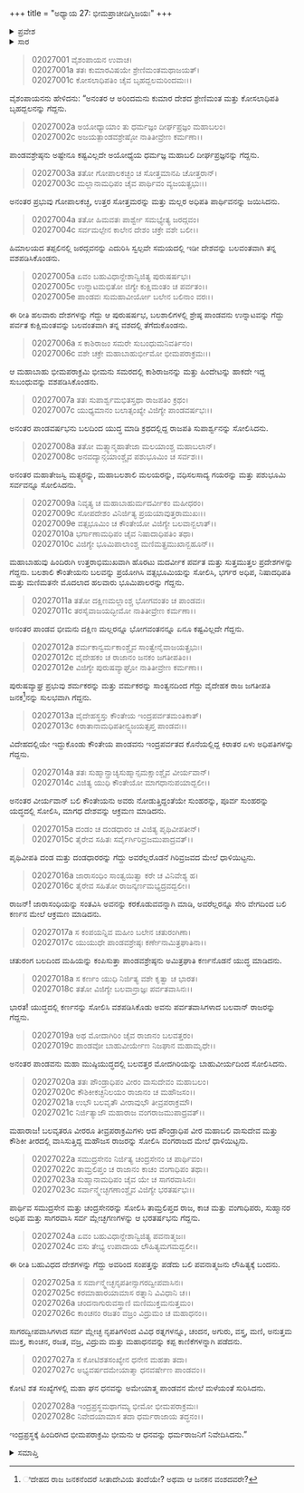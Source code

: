 +++
title = "ಅಧ್ಯಾಯ 27: ಭೀಮಪ್ರಾಚೀದಿಗ್ವಿಜಯಃ"
+++

<details><summary>ಪ್ರವೇಶ</summary>


।।   ಓಂ ಓಂ ನಮೋ ನಾರಾಯಣಾಯ।।   ಶ್ರೀ ವೇದವ್ಯಾಸಾಯ ನಮಃ ।।

ಶ್ರೀ ಕೃಷ್ಣದ್ವೈಪಾಯನ ವೇದವ್ಯಾಸ ವಿರಚಿತ  

**ಶ್ರೀ ಮಹಾಭಾರತ**

**ಸಭಾ ಪರ್ವ**

**ದಿಗ್ವಿಜಯ ಪರ್ವ**

**ಅಧ್ಯಾಯ 27**

</details>


<details><summary>ಸಾರ</summary>

ಭೀಮಸೇನನು ಪೂರ್ವದಿಕ್ಕಿನ ರಾಜರನ್ನು ಗೆದ್ದು ಮರಳಿದುದು (1-28).

</details>


> 02027001 ವೈಶಂಪಾಯನ ಉವಾಚ।  
02027001a ತತಃ ಕುಮಾರವಿಷಯೇ ಶ್ರೇಣಿಮಂತಮಥಾಜಯತ್।  
02027001c ಕೋಸಲಾಧಿಪತಿಂ ಚೈವ ಬೃಹದ್ಬಲಮರಿಂದಮಃ।।

ವೈಶಂಪಾಯನನು ಹೇಳಿದನು: “ಅನಂತರ ಆ ಅರಿಂದಮನು ಕುಮಾರ ದೇಶದ ಶ್ರೇಣಿಮಂತ ಮತ್ತು ಕೋಸಲಾಧಿಪತಿ ಬೃಹದ್ಬಲನನ್ನು ಗೆದ್ದನು.

> 02027002a ಅಯೋಧ್ಯಾಯಾಂ ತು ಧರ್ಮಜ್ಞಂ ದೀರ್ಘಪ್ರಜ್ಞಂ ಮಹಾಬಲಂ।  
02027002c ಅಜಯತ್ಪಾಂಡವಶ್ರೇಷ್ಠೋ ನಾತಿತೀವ್ರೇಣ ಕರ್ಮಣಾ।।

ಪಾಂಡವಶ್ರೇಷ್ಠನು ಅಷ್ಟೇನೂ ಕಷ್ಟವಿಲ್ಲದೇ ಅಯೋಧ್ಯೆಯ ಧರ್ಮಜ್ಞ ಮಹಾಬಲಿ ದೀರ್ಘಪ್ರಜ್ಞನನ್ನು ಗೆದ್ದನು.

> 02027003a ತತೋ ಗೋಪಾಲಕಚ್ಛಂ ಚ ಸೋತ್ತಮಾನಪಿ ಚೋತ್ತರಾನ್।  
02027003c ಮಲ್ಲಾನಾಮಧಿಪಂ ಚೈವ ಪಾರ್ಥಿವಂ ವ್ಯಜಯತ್ಪ್ರಭುಃ।।

ಅನಂತರ ಪ್ರಭುವು ಗೋಪಾಲಕಚ್ಛ, ಉತ್ತರ ಸೋತ್ತಮರನ್ನು ಮತ್ತು ಮಲ್ಲರ ಅಧಿಪತಿ ಪಾರ್ಥಿವನನ್ನು ಜಯಿಸಿದನು.

> 02027004a ತತೋ ಹಿಮವತಃ ಪಾರ್ಶ್ವೇ ಸಮಭ್ಯೇತ್ಯ ಜರದ್ಗವಂ।  
02027004c ಸರ್ವಮಲ್ಪೇನ ಕಾಲೇನ ದೇಶಂ ಚಕ್ರೇ ವಶೇ ಬಲೀ।।

ಹಿಮಾಲಯದ ತಪ್ಪಲಿನಲ್ಲಿ ಜರದ್ಗವನನ್ನು ಎದುರಿಸಿ ಸ್ವಲ್ಪವೇ ಸಮಯದಲ್ಲಿ ಇಡೀ ದೇಶವನ್ನು ಬಲವಂತವಾಗಿ ತನ್ನ ವಶಪಡಿಸಿಕೊಂಡನು.

> 02027005a ಏವಂ ಬಹುವಿಧಾನ್ದೇಶಾನ್ವಿಜಿತ್ಯ ಪುರುಷರ್ಷಭಃ।  
02027005c ಉನ್ನಾಟಮಭಿತೋ ಜಿಗ್ಯೇ ಕುಕ್ಷಿಮಂತಂ ಚ ಪರ್ವತಂ।।  
02027005e ಪಾಂಡವಃ ಸುಮಹಾವೀರ್ಯೋ ಬಲೇನ ಬಲಿನಾಂ ವರಃ।।

ಈ ರೀತಿ ಹಲವಾರು ದೇಶಗಳನ್ನು ಗೆದ್ದು ಆ ಪುರುಷರ್ಷಭ, ಬಲಶಾಲಿಗಳಲ್ಲಿ ಶ್ರೇಷ್ಠ ಪಾಂಡವನು ಉನ್ನಾಟವನ್ನು ಗೆದ್ದು ಪರ್ವತ ಕುಕ್ಷಿಮಂತವನ್ನು ಬಲವಂತವಾಗಿ ತನ್ನ ವಶದಲ್ಲಿ ತೆಗೆದುಕೊಂಡನು.

> 02027006a ಸ ಕಾಶಿರಾಜಂ ಸಮರೇ ಸುಬಂಧುಮನಿವರ್ತಿನಂ।  
02027006c ವಶೇ ಚಕ್ರೇ ಮಹಾಬಾಹುರ್ಭೀಮೋ ಭೀಮಪರಾಕ್ರಮಃ।।

ಆ ಮಹಾಬಾಹು ಭೀಮಪರಾಕ್ರಮಿ ಭೀಮನು ಸಮರದಲ್ಲಿ ಕಾಶಿರಾಜನನ್ನು ಮತ್ತು ಹಿಂದೇಟನ್ನು ಹಾಕದೇ ಇದ್ದ ಸುಬಂಧುವನ್ನು ವಶಪಡಿಸಿಕೊಂಡನು.

> 02027007a ತತಃ ಸುಪಾರ್ಶ್ವಮಭಿತಸ್ತಥಾ ರಾಜಪತಿಂ ಕ್ರಥಂ।  
02027007c ಯುಧ್ಯಮಾನಂ ಬಲಾತ್ಸಂಖ್ಯೇ ವಿಜಿಗ್ಯೇ ಪಾಂಡವರ್ಷಭಃ।।

ಅನಂತರ ಪಾಂಡವರ್ಷಭನು ಬಲದಿಂದ ಯುದ್ಧ ಮಾಡಿ ಕ್ರಥದಲ್ಲಿದ್ದ ರಾಜಪತಿ ಸುಪಾರ್ಶ್ವನನ್ನು ಸೋಲಿಸಿದನು.

> 02027008a ತತೋ ಮತ್ಸ್ಯಾನ್ಮಹಾತೇಜಾ ಮಲಯಾಂಶ್ಚ ಮಹಾಬಲಾನ್।   
02027008c ಅನವದ್ಯಾನ್ಗಯಾಂಶ್ಚೈವ ಪಶುಭೂಮಿಂ ಚ ಸರ್ವಶಃ।।

ಅನಂತರ ಮಹಾತೇಜಸ್ವಿ ಮತ್ಸ್ಯರನ್ನು, ಮಹಾಬಲಶಾಲಿ ಮಲಯರನ್ನು, ವಧಿಸಲಸಾದ್ಯ ಗಯರನ್ನು ಮತ್ತು ಪಶುಭೂಮಿ ಸರ್ವವನ್ನೂ ಸೋಲಿಸಿದನು.

> 02027009a ನಿವೃತ್ಯ ಚ ಮಹಾಬಾಹುರ್ಮದರ್ವೀಕಂ ಮಹೀಧರಂ।  
02027009c ಸೋಪದೇಶಂ ವಿನಿರ್ಜಿತ್ಯ ಪ್ರಯಯಾವುತ್ತರಾಮುಖಃ।।   
02027009e ವತ್ಸಭೂಮಿಂ ಚ ಕೌಂತೇಯೋ ವಿಜಿಗ್ಯೇ ಬಲವಾನ್ಬಲಾತ್।।  
02027010a ಭರ್ಗಾಣಾಮಧಿಪಂ ಚೈವ ನಿಷಾದಾಧಿಪತಿಂ ತಥಾ।  
02027010c ವಿಜಿಗ್ಯೇ ಭೂಮಿಪಾಲಾಂಶ್ಚ ಮಣಿಮತ್ಪ್ರಮುಖಾನ್ಬಹೂನ್।।

ಮಹಾಬಾಹುವು ಹಿಂದಿರುಗಿ ಉತ್ತರಾಭಿಮುಖವಾಗಿ ಹೊರಟು ಮದರ್ವೀಕ ಪರ್ವತ ಮತ್ತು ಸುತ್ತಮುತ್ತಲ ಪ್ರದೇಶಗಳನ್ನು ಗೆದ್ದನು. ಬಲಶಾಲಿ ಕೌಂತೇಯನು ಬಲವನ್ನು ಪ್ರಯೋಗಿಸಿ ವತ್ಸಭೂಮಿಯನ್ನು ಸೋಲಿಸಿ, ಭರ್ಗರ ಅಧಿಪ, ನಿಷಾದಧಿಪತಿ ಮತ್ತು ಮಣಿಮತನೇ ಮೊದಲಾದ ಹಲವಾರು ಭೂಮಿಪಾಲರನ್ನು ಗೆದ್ದನು.

> 02027011a ತತೋ ದಕ್ಷಿಣಮಲ್ಲಾಂಶ್ಚ ಭೋಗವಂತಂ ಚ ಪಾಂಡವಃ।  
02027011c ತರಸೈವಾಜಯದ್ಭೀಮೋ ನಾತಿತೀವ್ರೇಣ ಕರ್ಮಣಾ।।

ಅನಂತರ ಪಾಂಡವ ಭೀಮನು ದಕ್ಷಿಣ ಮಲ್ಲರನ್ನೂ ಭೋಗವಂತನನ್ನೂ ಏನೂ ಕಷ್ಟವಿಲ್ಲದೇ ಗೆದ್ದನು.

> 02027012a ಶರ್ಮಕಾನ್ವರ್ಮಕಾಂಶ್ಚೈವ ಸಾಂತ್ವೇನೈವಾಜಯತ್ಪ್ರಭುಃ।  
02027012c ವೈದೇಹಕಂ ಚ ರಾಜಾನಂ ಜನಕಂ ಜಗತೀಪತಿಂ।।  
02027012e ವಿಜಿಗ್ಯೇ ಪುರುಷವ್ಯಾಘ್ರೋ ನಾತಿತೀವ್ರೇಣ ಕರ್ಮಣಾ।।

ಪುರುಷವ್ಯಾಘ್ರ ಪ್ರಭುವು ಶರ್ಮಕರನ್ನು ಮತ್ತು ವರ್ಮಕರನ್ನು ಸಾಂತ್ವನದಿಂದ ಗೆದ್ದು ವೈದೇಹಕ ರಾಜ ಜಗತೀಪತಿ ಜನಕ[^1]ನನ್ನು ಸುಲಭವಾಗಿ ಗೆದ್ದನು.

> 02027013a ವೈದೇಹಸ್ಥಸ್ತು ಕೌಂತೇಯ ಇಂದ್ರಪರ್ವತಮಂತಿಕಾತ್।  
02027013c ಕಿರಾತಾನಾಮಧಿಪತೀನ್ವ್ಯಜಯತ್ಸಪ್ತ ಪಾಂಡವಃ।।

ವಿದೇಹದಲ್ಲಿಯೇ ಇದ್ದುಕೊಂಡು ಕೌಂತೇಯ ಪಾಂಡವನು ಇಂದ್ರಪರ್ವತದ ಕೊನೆಯಲ್ಲಿದ್ದ ಕಿರಾತರ ಏಳು ಅಧಿಪತಿಗಳನ್ನು ಗೆದ್ದನು.

> 02027014a ತತಃ ಸುಹ್ಮಾನ್ಪ್ರಾಚ್ಯಸುಹ್ಮಾನ್ಸಮಕ್ಷಾಂಶ್ಚೈವ ವೀರ್ಯವಾನ್।  
02027014c ವಿಜಿತ್ಯ ಯುಧಿ ಕೌಂತೇಯೋ ಮಾಗಧಾನುಪಯಾದ್ಬಲೀ।।

ಅನಂತರ ವೀರ್ಯವಾನ್ ಬಲಿ ಕೌಂತೇಯನು ಅವರು ನೋಡುತ್ತಿದ್ದಂತೆಯೇ ಸುಂಹರನ್ನು, ಪೂರ್ವ ಸುಂಹರನ್ನು ಯದ್ಧದಲ್ಲಿ ಸೋಲಿಸಿ, ಮಾಗಧ ದೇಶವನ್ನು ಆಕ್ರಮಣ ಮಾಡಿದನು.

> 02027015a ದಂಡಂ ಚ ದಂಡಧಾರಂ ಚ ವಿಜಿತ್ಯ ಪೃಥಿವೀಪತೀನ್।  
02027015c ತೈರೇವ ಸಹಿತಃ ಸರ್ವೈರ್ಗಿರಿವ್ರಜಮುಪಾದ್ರವತ್।।

ಪೃಥಿವೀಪತಿ ದಂಡ ಮತ್ತು ದಂಡಧಾರರನ್ನು ಗೆದ್ದು ಅವರೆಲ್ಲರೊಡನೆ ಗಿರಿವ್ರಜವದ ಮೇಲೆ ಧಾಳಿಯಿಟ್ಟನು.

> 02027016a ಜಾರಾಸಂಧಿಂ ಸಾಂತ್ವಯಿತ್ವಾ ಕರೇ ಚ ವಿನಿವೇಶ್ಯ ಹ।  
02027016c ತೈರೇವ ಸಹಿತೋ ರಾಜನ್ಕರ್ಣಮಭ್ಯದ್ರವದ್ಬಲೀ।।

ರಾಜನ್! ಜಾರಾಸಂಧಿಯನ್ನು ಸಂತವಿಸಿ ಅವನನ್ನು ಕರಕೊಡುವವನ್ನಾಗಿ ಮಾಡಿ, ಅವರೆಲ್ಲರನ್ನೂ ಸೇರಿ ವೇಗದಿಂದ ಬಲಿ ಕರ್ಣನ ಮೇಲೆ ಆಕ್ರಮಣ ಮಾಡಿದನು.

> 02027017a ಸ ಕಂಪಯನ್ನಿವ ಮಹೀಂ ಬಲೇನ ಚತುರಂಗಿಣಾ।  
02027017c ಯುಯುಧೇ ಪಾಂಡವಶ್ರೇಷ್ಠಃ ಕರ್ಣೇನಾಮಿತ್ರಘಾತಿನಾ।।

ಚತುರಂಗ ಬಲದಿಂದ ಮಹಿಯನ್ನು ಕಂಪಿಸುತ್ತಾ ಪಾಂಡವಶ್ರೇಷ್ಠನು ಅಮಿತ್ರಘಾತಿ ಕರ್ಣನೊಡನೆ ಯುದ್ಧ ಮಾಡಿದನು.

> 02027018a ಸ ಕರ್ಣಂ ಯುಧಿ ನಿರ್ಜಿತ್ಯ ವಶೇ ಕೃತ್ವಾ ಚ ಭಾರತ।  
02027018c ತತೋ ವಿಜಿಗ್ಯೇ ಬಲವಾನ್ರಾಜ್ಞಃ ಪರ್ವತವಾಸಿನಃ।।

ಭಾರತ! ಯುದ್ಧದಲ್ಲಿ ಕರ್ಣನನ್ನು ಸೋಲಿಸಿ ವಶಪಡಿಸಿಕೊಡು ಅವನು ಪರ್ವತವಾಸಿಗಳಾದ ಬಲವಾನ್ ರಾಜರನ್ನು ಗೆದ್ದನು.

> 02027019a ಅಥ ಮೋದಾಗಿರಿಂ ಚೈವ ರಾಜಾನಂ ಬಲವತ್ತರಂ।  
02027019c ಪಾಂಡವೋ ಬಾಹುವೀರ್ಯೇಣ ನಿಜಘಾನ ಮಹಾಮೃಧೇ।।

ಅನಂತರ ಪಾಂಡವನು ಮಹಾ ಮುಷ್ಠಿಯುದ್ಧದಲ್ಲಿ ಬಲವತ್ತರ ಮೋದಗಿರಿಯನ್ನು ಬಾಹುವೀರ್ಯದಿಂದ ಸೋಲಿಸಿದನು.

> 02027020a ತತಃ ಪೌಂಡ್ರಾಧಿಪಂ ವೀರಂ ವಾಸುದೇವಂ ಮಹಾಬಲಂ।  
02027020c ಕೌಶಿಕೀಕಚ್ಛನಿಲಯಂ ರಾಜಾನಂ ಚ ಮಹೌಜಸಂ।।  
02027021a ಉಭೌ ಬಲವೃತೌ ವೀರಾವುಭೌ ತೀವ್ರಪರಾಕ್ರಮೌ।  
02027021c ನಿರ್ಜಿತ್ಯಾಜೌ ಮಹಾರಾಜ ವಂಗರಾಜಮುಪಾದ್ರವತ್।।

ಮಹಾರಾಜ! ಬಲವೃತರೂ ವೀರರೂ ತೀವ್ರಪರಾಕ್ರಮಿಗಳು ಆದ ಪೌಂಡ್ರಾಧಿಪ ವೀರ ಮಹಾಬಲಿ ವಾಸುದೇವ ಮತ್ತು ಕೌಶಿಕೀ ತೀರದಲ್ಲಿ ವಾಸಿಸುತ್ತಿದ್ದ ಮಹೌಜಸ ರಾಜರನ್ನು ಸೋಲಿಸಿ ವಂಗರಾಜದ ಮೇಲೆ ಧಾಳಿಯಿಟ್ಟನು.

> 02027022a ಸಮುದ್ರಸೇನಂ ನಿರ್ಜಿತ್ಯ ಚಂದ್ರಸೇನಂ ಚ ಪಾರ್ಥಿವಂ।  
02027022c ತಾಮ್ರಲಿಪ್ತಂ ಚ ರಾಜಾನಂ ಕಾಚಂ ವಂಗಾಧಿಪಂ ತಥಾ।।  
02027023a  ಸುಹ್ಮಾನಾಮಧಿಪಂ ಚೈವ ಯೇ ಚ ಸಾಗರವಾಸಿನಃ।  
02027023c ಸರ್ವಾನ್ಮ್ಲೇಚ್ಛಗಣಾಂಶ್ಚೈವ ವಿಜಿಗ್ಯೇ ಭರತರ್ಷಭಃ।।

ಪಾರ್ಥಿವ ಸಮುದ್ರಸೇನ ಮತ್ತು ಚಂದ್ರಸೇನರನ್ನು ಸೋಲಿಸಿ ತಾಮ್ರಲಿಪ್ತದ ರಾಜ, ಕಾಚ ಮತ್ತು ವಂಗಾಧಿಪರು, ಸುಹ್ಮಾನರ ಅಧಿಪ ಮತ್ತು ಸಾಗರವಾಸಿ ಸರ್ವ ಮ್ಲೇಚ್ಛಗಣಗಳನ್ನು ಆ ಭರತರ್ಷಭನು ಗೆದ್ದನು.

> 02027024a ಏವಂ ಬಹುವಿಧಾನ್ದೇಶಾನ್ವಿಜಿತ್ಯ ಪವನಾತ್ಮಜಃ।  
02027024c ವಸು ತೇಭ್ಯ ಉಪಾದಾಯ ಲೌಹಿತ್ಯಮಗಮದ್ಬಲೀ।।

ಈ ರೀತಿ ಬಹುವಿಧದ ದೇಶಗಳನ್ನು ಗೆದ್ದು ಅವರಿಂದ ಸಂಪತ್ತನ್ನು ಪಡೆದು ಬಲಿ ಪವನಾತ್ಮಜನು ಲೌಹಿತ್ಯಕ್ಕೆ ಬಂದನು.

> 02027025a ಸ ಸರ್ವಾನ್ಮ್ಲೇಚ್ಛನೃಪತೀನ್ಸಾಗರದ್ವೀಪವಾಸಿನಃ।  
02027025c ಕರಮಾಹಾರಯಾಮಾಸ ರತ್ನಾನಿ ವಿವಿಧಾನಿ ಚ।।  
02027026a ಚಂದನಾಗುರುವಸ್ತ್ರಾಣಿ ಮಣಿಮುಕ್ತಮನುತ್ತಮಂ।  
02027026c ಕಾಂಚನಂ ರಜತಂ ವಜ್ರಂ ವಿದ್ರುಮಂ ಚ ಮಹಾಧನಂ।।

ಸಾಗರದ್ವೀಪವಾಸಿಗಳಾದ ಸರ್ವ ಮ್ಲೇಚ್ಛ ನೃಪತಿಗಳಿಂದ ವಿವಿಧ ರತ್ನಗಳನ್ನೂ, ಚಂದನ, ಅಗುರು, ವಸ್ತ್ರ, ಮಣಿ, ಅನುತ್ತಮ ಮುಕ್ತ, ಕಾಂಚನ, ರಜತ, ವಜ್ರ, ವಿದ್ರುಮ ಮತ್ತು ಮಹಾಧನವನ್ನು ಕಪ್ಪ ಕಾಣಿಕೆಗಳನ್ನಾಗಿ ಪಡೆದನು.

> 02027027a ಸ ಕೋಟಿಶತಸಂಖ್ಯೇನ ಧನೇನ ಮಹತಾ ತದಾ।  
02027027c ಅಭ್ಯವರ್ಷದಮೇಯಾತ್ಮಾ ಧನವರ್ಷೇಣ ಪಾಂಡವಂ।।

ಕೋಟಿ ಶತ ಸಂಖ್ಯೆಗಳಲ್ಲಿ ಮಹಾ ಘನ ಧನವನ್ನು ಅಮೇಯಾತ್ಮ ಪಾಂಡವನ ಮೇಲೆ ಮಳೆಯಂತೆ ಸುರಿಸಿದನು.

> 02027028a ಇಂದ್ರಪ್ರಸ್ಥಮಥಾಗಮ್ಯ ಭೀಮೋ ಭೀಮಪರಾಕ್ರಮಃ।  
02027028c ನಿವೇದಯಾಮಾಸ ತದಾ ಧರ್ಮರಾಜಾಯ ತದ್ಧನಂ।।

ಇಂದ್ರಪ್ರಸ್ಥಕ್ಕೆ ಹಿಂದಿರಗಿದ ಭೀಮಪರಾಕ್ರಮಿ ಭೀಮನು ಆ ಧನವನ್ನು ಧರ್ಮರಾಜನಿಗೆ ನಿವೇದಿಸಿದನು.”




<details><summary>ಸಮಾಪ್ತಿ</summary>


ಇತಿ ಶ್ರೀ ಮಹಾಭಾರತೇ ಸಭಾಪರ್ವಣಿ ದಿಗ್ವಿಜಯಪರ್ವಣಿ ಭೀಮಪ್ರಾಚೀದಿಗ್ವಿಜಯೇ ಸಪ್ತವಿಂಶೋಽಧ್ಯಾಯಃ।।  
ಇದು ಶ್ರೀ ಮಹಾಭಾರತದಲ್ಲಿ ಸಭಾಪರ್ವದಲ್ಲಿ ದಿಗ್ವಿಜಯಪರ್ವದಲ್ಲಿ ಭೀಮಪ್ರಾಚೀದಿಗ್ವಿಜಯ ಎನ್ನುವ ಇಪ್ಪತ್ತೇಳನೆಯ ಅಧ್ಯಾಯವು.



</details>

[^1]: ಿದೇಹದ ರಾಜ ಜನಕನೆಂದರೆ ಸೀತಾದೇವಿಯ ತಂದೆಯೇ? ಅಥವಾ ಆ ಜನಕನ ವಂಶದವರೇ?

